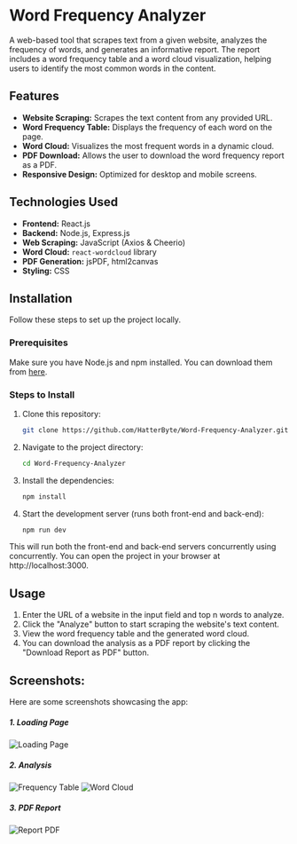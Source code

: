 # Word Frequency Analyzer

A web-based tool that scrapes text from a given website, analyzes the frequency of words, and generates an informative report. The report includes a word frequency table and a word cloud visualization, helping users to identify the most common words in the content.

## Features
- **Website Scraping:** Scrapes the text content from any provided URL.
- **Word Frequency Table:** Displays the frequency of each word on the page.
- **Word Cloud:** Visualizes the most frequent words in a dynamic cloud.
- **PDF Download:** Allows the user to download the word frequency report as a PDF.
- **Responsive Design:** Optimized for desktop and mobile screens.

## Technologies Used
- **Frontend:** React.js
- **Backend:** Node.js, Express.js
- **Web Scraping:** JavaScript (Axios & Cheerio)
- **Word Cloud:** `react-wordcloud` library
- **PDF Generation:** jsPDF, html2canvas
- **Styling:** CSS

## Installation

Follow these steps to set up the project locally.

### Prerequisites
Make sure you have Node.js and npm installed. You can download them from [here](https://nodejs.org/).

### Steps to Install
1. Clone this repository:
   ```bash
   git clone https://github.com/HatterByte/Word-Frequency-Analyzer.git
2. Navigate to the project directory:
    ```bash
    cd Word-Frequency-Analyzer

3. Install the dependencies:
    ```bash
    npm install
4. Start the development server (runs both front-end and back-end):
    ```bash
    npm run dev
This will run both the front-end and back-end servers concurrently using concurrently. You can open the project in your browser at http://localhost:3000.

## Usage
1. Enter the URL of a website in the input field and top n words to analyze.
2. Click the "Analyze" button to start scraping the website's text content.
3. View the word frequency table and the generated word cloud.
4. You can download the analysis as a PDF report by clicking the "Download Report as PDF" button.

## Screenshots:
Here are some screenshots showcasing the app:
##### 1. Loading Page
![Loading Page](sample_imgs/loading_page.png)
##### 2. Analysis
![Frequency Table](sample_imgs/report_table.png)
![Word Cloud](sample_imgs/word_cloud.png)
##### 3. PDF Report
![Report PDF](sample_imgs/pdf_report.png)